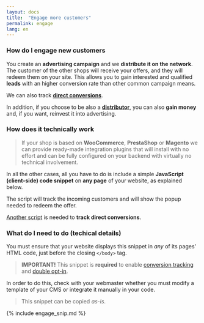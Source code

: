 ```yaml
---
layout: docs
title:  "Engage more customers"
permalink: engage
lang: en
---
```

### How do I engage new customers

You create an **advertising campaign** and we **distribute it on the network**. The customer of the other shops will receive your offers, and they will redeem them on your site. 
This allows you to gain interested and qualified **leads** with an higher conversion rate than other common campaign means.

We can also track [**direct conversions**](/conversions-tracking).

In addition, if you choose to be also a [**distributor**](/monetize), you can also **gain money** and, if you want, reinvest it into advertising.

### How does it technically work

> If your shop is based on **WooCommerce**, **PrestaShop** or **Magento** we can provide ready-made integration plugins that will install with no effort and can be fully configured on your backend with virtually no technical involvement.

In all the other cases, all you have to do is include a simple **JavaScript (client-side) code snippet** on **any page** of your website, as explained below.

The script will track the incoming customers and will show the popup needed to redeem the offer.

[Another script](/conversions-tracking) is needed to **track direct conversions**.

### What do I need to do (techical details)

You must ensure that your website displays this snippet in *any* of its pages' HTML code, just before the closing `</body>` tag.

> **IMPORTANT!** This snippet is **required** to enable <a href="/conversions-tracking">conversion tracking</a> and <a href="/double-opt-in">double opt-in</a>.

In order to do this, check with your webmaster whether you must modify a template of your CMS or integrate it manually in your code.

> This snippet can be copied *as-is*. 

{% include engage_snip.md %}